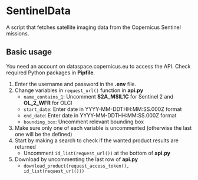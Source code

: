 # SentinelData
A script that fetches satellite imaging data from the Copernicus Sentinel missions.

## Basic usage
You need an account on dataspace.copernicus.eu to access the API.
Check required Python packages in **Pipfile**.

1. Enter the username and password in the **.env** file.
2. Change variables in `request_url()` function in **api.py**
    - `name_contains_1`: Uncomment **S2A_MSIL1C** for Sentinel 2 and **OL_2_WFR** for OLCI
    - `start_date`: Enter date in YYYY-MM-DDTHH:MM:SS.000Z format
    - `end_date`: Enter date in YYYY-MM-DDTHH:MM:SS.000Z format
    - `bounding_box`: Uncomment relevant bounding box
3. Make sure only one of each variable is uncommented (otherwise the last one will be the defined)
4. Start by making a search to check if the wanted product results are returned
    - Uncomment `id_list(request_url())` at the bottom of **api.py**
5. Download by uncommenting the last row of **api.py**
    - `download_product(request_access_token(), id_list(request_url()))`